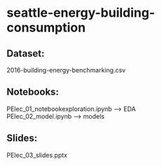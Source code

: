 # seattle-energy-building-consumption

## Dataset:  
2016-building-energy-benchmarking.csv  

## Notebooks:  
PElec_01_notebookexploration.ipynb  --> EDA  
PElec_02_model.ipynb --> models  

## Slides:  
PElec_03_slides.pptx
